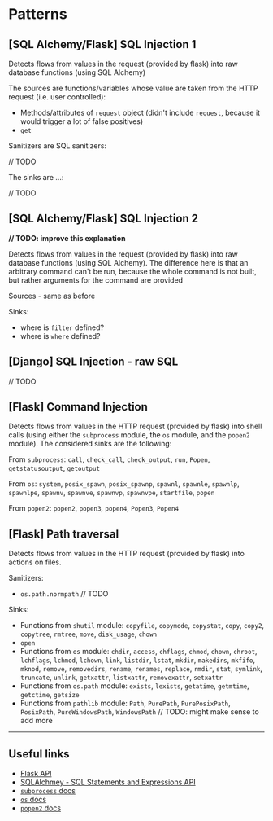 # Patterns

## [SQL Alchemy/Flask] SQL Injection 1

Detects flows from values in the request (provided by flask) into raw database
functions (using SQL Alchemy)

The sources are functions/variables whose value are taken from the HTTP request
(i.e. user controlled):

- Methods/attributes of `request` object (didn't include `request`, because
it would trigger a lot of false positives)
- `get`

Sanitizers are SQL sanitizers:

// TODO

The sinks are ...:

// TODO

## [SQL Alchemy/Flask] SQL Injection 2

**// TODO: improve this explanation**

Detects flows from values in the request (provided by flask) into raw database
functions (using SQL Alchemy). The difference here is that an arbitrary command
can't be run, because the whole command is not built, but rather arguments for the 
command are provided

Sources - same as before

Sinks:

- where is `filter` defined?
- where is `where` defined?

## [Django] SQL Injection - raw SQL

// TODO

## [Flask] Command Injection

Detects flows from values in the HTTP request (provided by flask) into shell calls
(using either the `subprocess` module, the `os` module, and the `popen2` module).
The considered sinks are the following:

From `subprocess`: `call`, `check_call`, `check_output`, `run`, `Popen`, `getstatusoutput`, `getoutput`

From `os`: `system`, `posix_spawn`, `posix_spawnp`, `spawnl`, `spawnle`, `spawnlp`, `spawnlpe`, `spawnv`, `spawnve`, `spawnvp`, `spawnvpe`, `startfile`, `popen`

From `popen2`: `popen2`, `popen3`, `popen4`, `Popen3`, `Popen4`

## [Flask] Path traversal

Detects flows from values in the HTTP request (provided by flask) into actions on
files.

Sanitizers:
- `os.path.normpath`
// TODO

Sinks:
- Functions from `shutil` module: `copyfile`, `copymode`, `copystat`, `copy`, `copy2`, `copytree`, `rmtree`, `move`, `disk_usage`, `chown`
- `open`
- Functions from `os` module: `chdir`, `access`, `chflags`, `chmod`, `chown`, `chroot`, `lchflags`, `lchmod`, `lchown`, `link`, `listdir`, `lstat`, `mkdir`, `makedirs`, `mkfifo`, `mknod`, `remove`, `removedirs`, `rename`, `renames`, `replace`, `rmdir`, `stat`, `symlink`, `truncate`, `unlink`, `getxattr`, `listxattr`, `removexattr`, `setxattr`
- Functions from `os.path` module: `exists`, `lexists`, `getatime`, `getmtime`, `getctime`, `getsize`
- Functions from `pathlib` module: `Path`, `PurePath`, `PurePosixPath`, `PosixPath`, `PureWindowsPath`, `WindowsPath` // TODO: might make sense to add more

---

## Useful links

- [Flask API](https://flask.palletsprojects.com/en/3.0.x/api/)
- [SQLAlchmey - SQL Statements and Expressions API](https://docs.sqlalchemy.org/en/20/core/expression_api.html)
- [`subprocess` docs](https://docs.python.org/3/library/subprocess.html#module-subprocess)
- [`os` docs](https://docs.python.org/3/library/os.html#)
- [`popen2` docs](https://python.readthedocs.io/en/v2.7.2/library/popen2.html#module-popen2)
